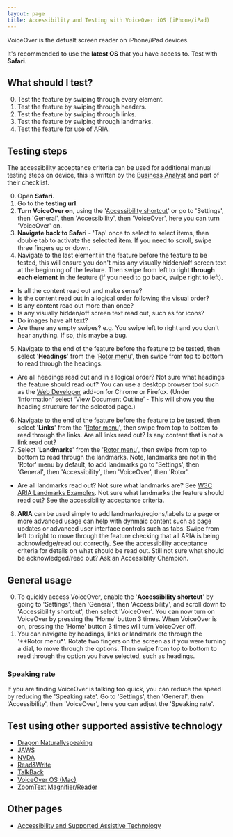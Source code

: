 ```yaml
---
layout: page
title: Accessibility and Testing with VoiceOver iOS (iPhone/iPad)
---
```


VoiceOver is the defualt screen reader on iPhone/iPad devices. 

It's recommended to use the **latest OS** that you have access to. Test with **Safari**.

## What should I test?
0. Test the feature by swiping through every element.
1. Test the feature by swiping through headers.
3. Test the feature by swiping through links.
2. Test the feature by swiping through landmarks.
4. Test the feature for use of ARIA.

## Testing steps

The accessibility acceptance criteria can be used for additional manual testing steps on device, this is written by the [Business Analyst](accessibility-news-and-business-analysts) and part of their checklist.

0. Open **Safari**.
1. Go to the **testing url**.
2. **Turn VoiceOver on**, using the '[Accessibility shortcut](#accessibility-shortcut)' or go to 'Settings', then 'General', then 'Accessibility', then 'VoiceOver', here you can turn 'VoiceOver' on.
3. **Navigate back to Safari** - 'Tap' once to select to select items, then double tab to activate the selected item. If you need to scroll, swipe three fingers up or down.
4. Navigate to the last element in the feature before the feature to be tested, this will ensure you don't miss any visually hidden/off screen text at the beginning of the feature. Then swipe from left to right **through each element** in the feature (if you need to go back, swipe right to left). 
- Is all the content read out and make sense? 
- Is the content read out in a logical order following the visual order? 
- Is any content read out more than once?
- Is any visually hidden/off screen text read out, such as for icons?
- Do images have alt text?
- Are there any empty swipes? e.g. You swipe left to right and you don't hear anything. If so, this maybe a bug.
5. Navigate to the end of the feature before the feature to be tested, then select '**Headings**' from the '[Rotor menu](#rotor-menu)', then swipe from top to bottom to read through the headings.
- Are all headings read out and in a logical order? Not sure what headings the feature should read out? You can use a desktop browser tool such as the [Web Developer](https://chrome.google.com/webstore/detail/web-developer/bfbameneiokkgbdmiekhjnmfkcnldhhm) add-on for Chrome or Firefox. (Under ‘Information’ select ‘View Document Outline’ - This will show you the heading structure for the selected page.) 
6. Navigate to the end of the feature before the feature to be tested, then select '**Links**' from the '[Rotor menu](#rotor-menu)', then swipe from top to bottom to read through the links. Are all links read out? Is any content that is not a link read out?
7. Select '**Landmarks**' from the '[Rotor menu](#rotor-menu)', then swipe from top to bottom to read through the landmarks. Note, landmarks are not in the 'Rotor' menu by default, to add landmarks go to 'Settings', then 'General', then 'Accessibility', then 'VoiceOver', then 'Rotor'.
- Are all landmarks read out? Not sure what landmarks are? See [W3C ARIA Landmarks Examples](https://w3c.github.io/aria-practices/examples/landmarks/index.html). Not sure what landmarks the feature should read out? See the accessibility acceptance criteria.
8. **ARIA** can be used simply to add landmarks/regions/labels to a page or more advanced usage can help with dynmaic content such as page updates or advanced user interface controls such as tabs. Swipe from left to right to move through the feature checking that all ARIA is being acknowledge/read out correctly. See the accessibility acceptance criteria for details on what should be read out. Still not sure what should be acknowledged/read out? Ask an Accessiblity Champion.

## General usage

0. To quickly access VoiceOver, enable the '**<a name="accessibility-shortcut"></a>Accessibility shortcut**' by going to 'Settings', then 'General', then 'Accessibility', and scroll down to 'Accessibility shortcut', then select 'VoiceOver'. You can now turn on VoiceOver by pressing the 'Home' button 3 times. When VoiceOver is on, pressing the 'Home' button 3 times will turn VoiceOver off.
1. You can navigate by headings, links or landmark etc through the '**<a name="rotor-menu"></a>Rotor menu*'. Rotate two fingers on the screen as if you were turning a dial, to move through the options. Then swipe from top to bottom to read through the option you have selected, such as headings.

### Speaking rate

If you are finding VoiceOver is talking too quick, you can reduce the speed by reducing the 'Speaking rate'. Go to 'Settings', then 'General', then 'Accessibility', then 'VoiceOver', here you can adjust the  'Speaking rate'.

## Test using other supported assistive technology

- [Dragon Naturallyspeaking](accessibility-and-testing-with-dragon)
- [JAWS](accessibility-and-testing-with-jaws)
- [NVDA](accessibility-and-testing-with-nvda)
- [Read&Write](accessibility-and-testing-with-read-and-write)
- [TalkBack](accessibility-and-testing-with-talkback)
- [VoiceOver OS (Mac)](accessibility-and-testing-with-voiceover-os)
- [ZoomText Magnifier/Reader](accessibility-and-testing-with-zoomtext)

## Other pages

- [Accessibility and Supported Assistive Technology](accessibility-and-supported-assistive-technology)